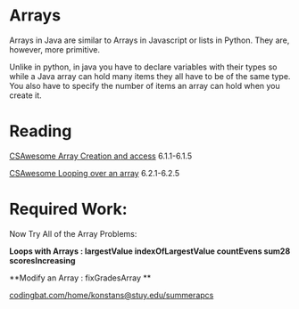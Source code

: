 # Arrays
Arrays in Java are similar to Arrays in Javascript or lists in
Python. They are, however, more primitive.

Unlike in python, in java you have to declare variables with their types so while a Java
array can hold many items they all have to be of the same type. You
also have to specify the number of items an array can hold when you
create it.

# Reading
[CSAwesome Array Creation and access](https://runestone.academy/ns/books/published/csawesome/Unit6-Arrays/topic-6-1-array-basics.html)
6.1.1-6.1.5

[CSAwesome Looping over an array](https://runestone.academy/ns/books/published/csawesome/Unit6-Arrays/topic-6-1-array-basics.html)
6.2.1-6.2.5

# Required Work:

Now Try All of the Array Problems: 

**Loops with Arrays : largestValue indexOfLargestValue countEvens sum28  scoresIncreasing**

**Modify an Array : fixGradesArray **

[codingbat.com/home/konstans@stuy.edu/summerapcs](https://codingbat.com/home/konstans@stuy.edu/summerapcs)

